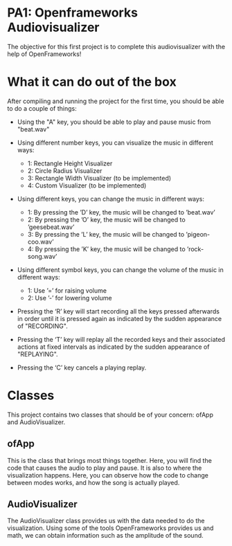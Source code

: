 # PA1: Openframeworks Audiovisualizer
The objective for this first project is to complete this audiovisualizer with the help of OpenFrameworks!

# What it can do out of the box
After compiling and running the project for the first time, you should be able to do a couple of things:

- Using the "A" key, you should be able to play and pause music from "beat.wav" 
- Using different number keys, you can visualize the music in different ways:
    - 1: Rectangle Height Visualizer
    - 2: Circle Radius Visualizer
    - 3: Rectangle Width Visualizer (to be implemented)
    - 4: Custom Visualizer (to be implemented)
    
- Using different keys, you can change the music in different ways:
    - 1: By pressing the ’D’ key, the music will be changed to ’beat.wav’
    - 2: By pressing the ’O’ key, the music will be changed to ’geesebeat.wav’
    - 3: By pressing the ’L’ key, the music will be changed to ’pigeon-coo.wav’
    - 4: By pressing the ’K’ key, the music will be changed to ’rock-song.wav’

- Using different symbol keys, you can change the volume of the music in different ways:
    - 1: Use ’=’ for raising volume
    - 2: Use ’-’ for lowering volume

- Pressing the ‘R’ key will start recording all the keys pressed afterwards in order until it is pressed again as indicated by the sudden appearance of "RECORDING".

- Pressing the ‘T’ key will replay all the recorded keys and their
associated actions at fixed intervals as indicated by the sudden appearance of "REPLAYING".

- Pressing the ‘C’ key cancels a playing replay.

# Classes
This project contains two classes that should be of your concern: ofApp and AudioVisualizer.

## ofApp
This is the class that brings most things together. Here, you will find the code that causes the audio to play and pause. It is also to where the visualization happens. Here, you can observe how the code to change between modes works, and how the song is actually played. 

## AudioVisualizer
The AudioVisualizer class provides us with the data needed to do the visualization. Using some of the tools OpenFrameworks provides us and math, we can obtain information such as the amplitude of the sound. 